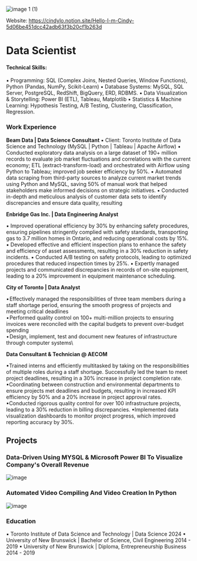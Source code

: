
![image 1 (1)](https://github.com/codeadvance/profolio/assets/132302205/13e94edf-c7a5-4a54-9319-b004a16c0176)

Website: https://cindylo.notion.site/Hello-I-m-Cindy-5d06be451dcc42adb63f3b20cf1b263d

# Data Scientist
#### Technical Skills: 
▪ Programming: SQL (Complex Joins, Nested Queries, Window Functions), Python (Pandas, NumPy, Scikit-Learn)
▪ Database Systems: MySQL, SQL Server, PostgreSQL, RedShift, BigQuery, ERD, RDBMS.
▪ Data Visualization & Storytelling: Power BI (ETL), Tableau, Matplotlib
▪ Statistics & Machine Learning: Hypothesis Testing, A/B Testing, Clustering, Classification, Regression.

### Work Experience 

**Beam Data | Data Science Consultant**
▪ Client: Toronto Institute of Data Science and Technology (MySQL | Python | Tableau | Apache Airflow)
▪ Conducted exploratory data analysis on a large dataset of 190+ million records to evaluate job market fluctuations and correlations with the current economy; ETL (extract-transform-load) and orchestrated with Airflow using Python to Tableau; improved job seeker efficiency by 50%.
▪ Automated data scraping from third-party sources to analyze current market trends using Python and MySQL, saving 50% of manual work that helped stakeholders make informed decisions on strategic initiatives.
▪ Conducted in-depth and meticulous analysis of customer data sets to identify discrepancies and ensure data quality, resulting

**Enbridge Gas Inc. | Data Engineering Analyst**

▪ Improved operational efficiency by 30% by enhancing safety procedures, ensuring pipelines stringently complied with safety standards, transporting gas to 3.7 million homes in Ontario, and reducing operational costs by 15%.
▪ Developed effective and efficient inspection plans to enhance the safety and efficiency of asset assessments, resulting in a 30% reduction in safety incidents.
▪ Conducted A/B testing on safety protocols, leading to optimized procedures that reduced inspection times by 25%.
▪ Expertly managed projects and communicated discrepancies in records of on-site equipment, leading to a 20% improvement in equipment maintenance scheduling.

**City of Toronto | Data Analyst**

• Effectively managed the responsibilities of three team members during a staff shortage period, ensuring the smooth progress of projects and meeting critical deadlines\
• Performed quality control on 100+ multi-million projects to ensuring invoices were reconciled with the capital budgets to prevent over-budget spending\
• Design, implement, test and document new features of infrastructure through computer systems\

**Data Consultant & Technician @ AECOM**

▪Trained interns and efficiently multitasked by taking on the responsibilities of multiple roles during a staff shortage. Successfully led the team to meet project deadlines, resulting in a 30% increase in project completion rate.
▪Coordinating between construction and environmental departments to ensure projects met deadlines and budgets, resulting in increased KPI efficiency by 50% and a 20% increase in project approval rates.
▪Conducted rigorous quality control for over 100 infrastructure projects, leading to a 30% reduction in billing discrepancies.
▪Implemented data visualization dashboards to monitor project progress, which improved reporting accuracy by 30%.

## Projects
### Data-Driven Using MYSQL & Microsoft Power BI To Visualize Company's Overall Revenue
![image](https://github.com/codeadvance/profolio/assets/132302205/d0c9739a-cd5a-4e6e-9b25-e0b27e6206c2)


### Automated Video Compiling And Video Creation In Python
![image](https://github.com/codeadvance/profolio/assets/132302205/fac3b8a0-a1df-4817-b581-e175950c3a28)


### Education
▪ Toronto Institute of Data Science and Technology |  Data Science 2024
▪ University of New Brunswick | Bachelor of Science, Civil Engineering 2014 - 2019
▪ University of New Brunswick | Diploma, Entrepreneurship Business 2014 - 2019

